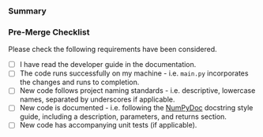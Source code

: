 <!-- Please fill out the following template and add sections as you see necessary, thanks. -->

### Summary

<!-- Please summarise the merge request. What features does it add? -->

### Pre-Merge Checklist
Please check the following requirements have been considered.

- [ ] I have read the developer guide in the documentation.
- [ ] The code runs successfully  on my machine - i.e. `main.py` incorporates the changes and runs to completion.
- [ ] New code follows project naming standards - i.e. descriptive, lowercase names, separated  by underscores if applicable.
- [ ] New code is documented - i.e. following the [NumPyDoc](https://numpydoc.readthedocs.io/en/latest/format.html) docstring style guide, including a description, parameters, and returns section.
- [ ] New code has accompanying unit tests (if applicable).
